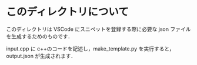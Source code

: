 # このディレクトリについて　

このディレクトリは VSCode にスニペットを登録する際に必要な json ファイルを生成するためのものです．

input.cpp に c++のコードを記述し，make_template.py を実行すると，output.json が生成されます．
